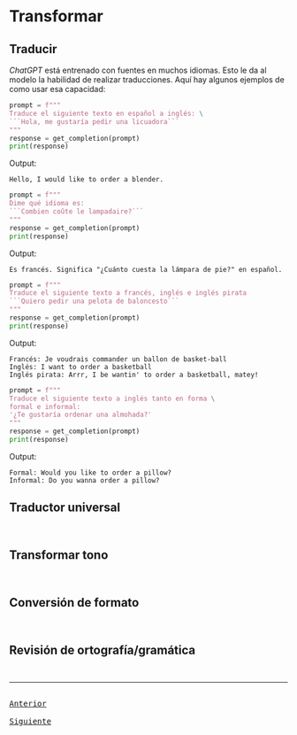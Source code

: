 # Transformar

## Traducir

_ChatGPT_ está entrenado con fuentes en muchos idiomas. Esto le da al modelo la habilidad de realizar traducciones. Aquí hay algunos ejemplos de como usar esa capacidad:

```python
prompt = f"""
Traduce el siguiente texto en español a inglés: \
```Hola, me gustaría pedir una licuadora```
"""
response = get_completion(prompt)
print(response)
```

Output:
```
Hello, I would like to order a blender.
```

```python
prompt = f"""
Dime qué idioma es:
```Combien coûte le lampadaire?```
"""
response = get_completion(prompt)
print(response)
```

Output:
```
Es francés. Significa "¿Cuánto cuesta la lámpara de pie?" en español.
```

```python
prompt = f"""
Traduce el siguiente texto a francés, inglés e inglés pirata
```Quiero pedir una pelota de baloncesto```
"""
response = get_completion(prompt)
print(response)
```

Output:
```
Francés: Je voudrais commander un ballon de basket-ball
Inglés: I want to order a basketball
Inglés pirata: Arrr, I be wantin' to order a basketball, matey!
```

```python
prompt = f"""
Traduce el siguiente texto a inglés tanto en forma \
formal e informal:
'¿Te gustaría ordenar una almohada?'
"""
response = get_completion(prompt)
print(response)
```

Output:
```
Formal: Would you like to order a pillow?
Informal: Do you wanna order a pillow?
```

## Traductor universal

```python
```

```
```

## Transformar tono

```python
```

```
```

## Conversión de formato

```python
```

```
```

## Revisión de ortografía/gramática

```python
```

```
```

---

[<kbd> <br> Anterior <br> </kbd>][anterior]
[<kbd> <br> Siguiente <br> </kbd>][siguiente]

[anterior]: 05-inferir.md
[siguiente]: 07-expandir.md
